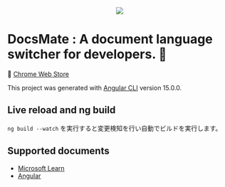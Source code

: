 <p align="center">
  <img src="https://user-images.githubusercontent.com/22658057/211189503-5dd364d0-3e6e-4952-ad47-5d26194e33d3.png" />
</p>

# DocsMate : A document language switcher for developers. 🐶

🐶 [Chrome Web Store](https://chrome.google.com/webstore/detail/docsmate/pmacgjbmibknladelbfbpenghjhgdmbc)

This project was generated with [Angular CLI](https://github.com/angular/angular-cli) version 15.0.0.

## Live reload and ng build

`ng build --watch` を実行すると変更検知を行い自動でビルドを実行します。

## Supported documents

- [Microsoft Learn](https://learn.microsoft.com/)
- [Angular](https://angular.io/)
